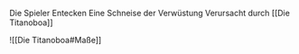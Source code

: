 Die Spieler Entecken Eine Schneise der Verwüstung Verursacht durch [[Die Titanoboa]]


![[Die Titanoboa#Maße]]